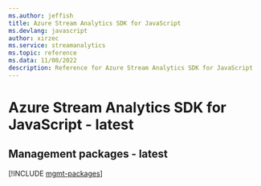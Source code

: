 ```yaml
---
ms.author: jeffish
title: Azure Stream Analytics SDK for JavaScript
ms.devlang: javascript
author: xirzec
ms.service: streamanalytics
ms.topic: reference
ms.data: 11/08/2022
description: Reference for Azure Stream Analytics SDK for JavaScript
---
```

# Azure Stream Analytics SDK for JavaScript - latest

## Management packages - latest
[!INCLUDE [mgmt-packages](stream-analytics-mgmt-index.md)]